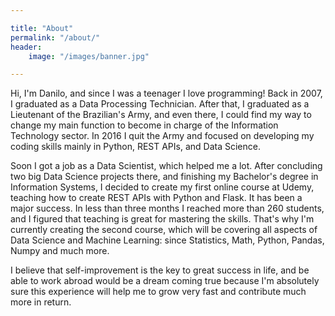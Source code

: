 ```yaml
---

title: "About"
permalink: "/about/"
header:
    image: "/images/banner.jpg"

---
```


Hi, I'm Danilo, and since I was a teenager I love programming! Back in 2007, I graduated as a Data Processing Technician. After that, I graduated as a Lieutenant of the Brazilian's Army, and even there, I could find my way to change my main function to become in charge of the Information Technology sector. In 2016 I quit the Army and focused on developing my coding skills mainly in Python, REST APIs, and Data Science.

Soon I got a job as a Data Scientist, which helped me a lot. After concluding two big Data Science projects there, and finishing my Bachelor's degree in Information Systems, I decided to create my first online course at Udemy, teaching how to create REST APIs with Python and Flask. It has been a major success. In less than three months I reached more than 260 students, and I figured that teaching is great for mastering the skills. That's why I'm currently creating the second course, which will be covering all aspects of Data Science and Machine Learning: since Statistics, Math, Python, Pandas, Numpy and much more.

I believe that self-improvement is the key to great success in life, and be able to work abroad would be a dream coming true because I'm absolutely sure this experience will help me to grow very fast and contribute much more in return. 
